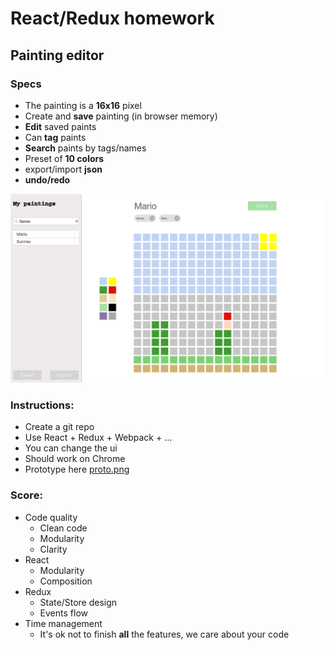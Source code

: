 # React/Redux homework

## Painting editor

### Specs
- The painting is a **16x16** pixel
- Create and **save** painting (in browser memory)
- **Edit** saved paints
- Can **tag** paints
- **Search** paints by tags/names
- Preset of **10 colors**
- export/import **json**
- **undo/redo**



<img src="./proto.png" width="600"/>


### Instructions:
 - Create a git repo
 - Use React + Redux + Webpack + ...
 - You can change the ui
 - Should work on Chrome
 - Prototype here [proto.png](/proto.png)


### Score:
* Code quality
  * Clean code
  * Modularity
  * Clarity
* React
  * Modularity
  * Composition
* Redux  
  * State/Store design
  * Events flow
* Time management
  * It's ok not to finish **all** the features, we care about your code
  

